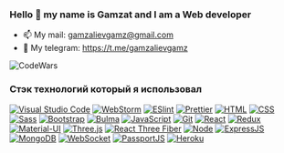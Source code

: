 ### Hello 👋 my name is Gamzat and I am a Web developer
<!-- - 🔭 Я в поиске интересных предложений -->
- 📫 My mail: gamzalievgamz@gmail.com
- 📱 My telegram: https://t.me/gamzalievgamz
<!-- - 💻 Мой сайт: https://gamzaliev.herokuapp.com -->


![CodeWars](https://www.codewars.com/users/gamz420/badges/large)



### Стэк технологий который я использовал
[![Visual Studio Code](https://img.shields.io/badge/-Visual_Studio_Code-007ACC?logo=visualstudiocode&style=for-the-badge)](https://code.visualstudio.com/)
[![WebStorm](https://img.shields.io/badge/-WebStorm-000000?logo=webstorm&style=for-the-badge)](https://www.jetbrains.com/ru-ru/webstorm/)
[![ESlint](https://img.shields.io/badge/-ESlint-4B32C3?logo=eslint&style=for-the-badge)](https://eslint.org/)
[![Prettier](https://img.shields.io/badge/-Prettier-F7B93E?logo=prettier&style=for-the-badge)](https://prettier.io/)
[![HTML](https://shields.io/badge/-HTML5-E34F26?logo=html5&style=for-the-badge&logoColor=fff)](https://html5book.ru/html-html5/)
[![CSS](https://shields.io/badge/-CSS3-1572B6?logo=css3&style=for-the-badge&logoColor=fff)](https://html5book.ru/osnovy-css/)
[![Sass](https://shields.io/badge/-Sass-CC6699?logo=sass&style=for-the-badge)](https://sass-scss.ru/)
[![Bootstrap](https://img.shields.io/badge/-Bootstrap-f9fbfa?logo=bootstrap&style=for-the-badge)](https://getbootstrap.com/)
[![Bulma](https://img.shields.io/badge/-Bulma-f9fbfa?logo=bulma&style=for-the-badge)](https://bulma.io/)
[![JavaScript](https://shields.io/badge/-JavaScript-F7DF1E?logo=javascript&style=for-the-badge&logoColor=222)](https://learn.javascript.ru/)
[![Git](https://shields.io/badge/-Git-f0efe7?logo=git&style=for-the-badge)](https://git-scm.com/)
[![React](https://shields.io/badge/-React-282c34?logo=react&style=for-the-badge)](https://reactjs.org/)
[![Redux](https://shields.io/badge/-Redux-710B77?logo=redux&style=for-the-badge)](https://redux.js.org/)
[![Material-UI](https://img.shields.io/badge/-materialui-1572B6?logo=Material-UI&style=for-the-badge)](https://material-ui.com/ru/)
[![Three.js](https://shields.io/badge/-Three.js-000000?logo=threedotjs&style=for-the-badge)](https://threejs.org/)
[![React Three Fiber](https://shields.io/badge/-React_Three_Fiber-f9fbfa?logo=reactthreefiber&style=for-the-badge)](https://docs.pmnd.rs/react-three-fiber/getting-started/introduction/)
[![Node](https://shields.io/badge/-Node-333?logo=node.js&style=for-the-badge)](https://nodejs.org/en/)
[![ExpressJS](https://img.shields.io/badge/-Express.js-333?logo=express&style=for-the-badge)](https://expressjs.com/ru/)
[![MongoDB](https://shields.io/badge/-MongoDB-f9fbfa?logo=MongoDB&style=for-the-badge)](https://www.mongodb.com/)
[![WebSocket](https://img.shields.io/badge/-WebSocket-f9fbfa?logo=websocket&style=for-the-badge)](https://developer.mozilla.org/ru/docs/Web/API/WebSocket)
[![PassportJS](https://img.shields.io/badge/-Passport-000000?logo=passport&style=for-the-badge)](http://www.passportjs.org/)
[![Heroku](https://img.shields.io/badge/-Heroku-431490?logo=heroku&style=for-the-badge)](https://www.heroku.com/)



<!--
**IvanSosnovich/IvanSosnovich** is a ✨ _special_ ✨ repository because its `README.md` (this file) appears on your GitHub profile.
[![Node](https://shields.io/badge/-Node-333?logo=node.js&style=for-the-badge)](https://nodejs.org/en/)
[![MongoDB](https://shields.io/badge/-MongoDB-f9fbfa?logo=MongoDB&style=for-the-badge)](https://www.mongodb.com/)
![visitors](https://visitor-badge.glitch.me/badge?page_id=page.id)

Here are some ideas to get you started:

- 🔭 I’m currently working on ...
- 🌱 I’m currently learning ...
- 👯 I’m looking to collaborate on ...
- 🤔 I’m looking for help with ...
- 💬 Ask me about ...
- 📫 How to reach me: ...
- 😄 Pronouns: ...
- ⚡ Fun fact: ...
-->
